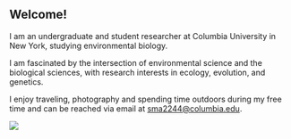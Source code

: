 ## Welcome!

I am an undergraduate and student researcher at Columbia University in New York, studying environmental biology.

I am fascinated by the intersection of environmental science and the biological sciences, with research interests in ecology, evolution, and genetics. 

I enjoy traveling, photography and spending time outdoors during my free time and can be reached via email at [sma2244@columbia.edu](sma2244@columbia.edu).


<img src="https://smau8.github.io/images/profile-picture.png">

